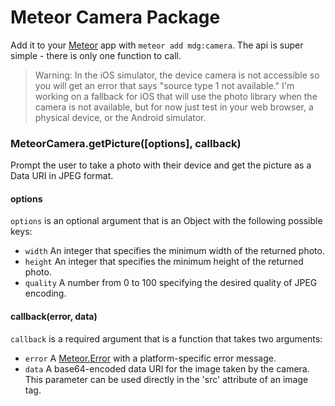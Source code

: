 # Meteor Camera Package

Add it to your [Meteor](http://meteor.com) app with `meteor add mdg:camera`. The api is super simple - there is only one function to call.

> Warning: In the iOS simulator, the device camera is not accessible so you will get an error that says "source type 1 not available."
> I'm working on a fallback for iOS that will use the photo library when the camera is not available, but for now just test in your web browser, a physical device, or the Android simulator.

### MeteorCamera.getPicture([options], callback)

Prompt the user to take a photo with their device and get the picture as a Data URI in JPEG format.

#### options

`options` is an optional argument that is an Object with the following possible keys:

- `width` An integer that specifies the minimum width of the returned photo.
- `height` An integer that specifies the minimum height of the returned photo.
- `quality` A number from 0 to 100 specifying the desired quality of JPEG encoding.

#### callback(error, data)

`callback` is a required argument that is a function that takes two arguments:

- `error` A [Meteor.Error](http://docs.meteor.com/#meteor_error) with a platform-specific error message.
- `data` A base64-encoded data URI for the image taken by the camera. This parameter can be used directly in the 'src' attribute of an image tag.
